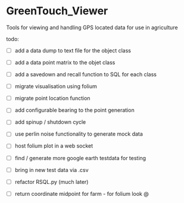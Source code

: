 # GreenTouch_Viewer
Tools for viewing and handling GPS located data for use in agriculture 


todo: 

- [ ] add a data dump to text file for the object class 
- [ ] add a data point matrix to the objet class 
- [ ] add a savedown and recall function to SQL for each class 
- [ ] migrate visualisation using folium 
- [ ] migrate point location function 
- [ ] add configurable bearing to the point generation 
- [ ] add spinup / shutdown cycle 
- [ ] use perlin noise functionality to generate mock data 
- [ ] host folium plot in a web socket 
- [ ] find / generate more google earth testdata for testing 
- [ ] bring in new test data via .csv 
- [ ] refactor RSQL.py (much later)
- [ ] return coordinate midpoint for farm - for folium look @



